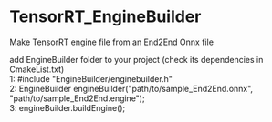 # TensorRT_EngineBuilder
Make TensorRT engine file from an End2End Onnx file  

add EngineBuilder folder to your project (check its dependencies in CmakeList.txt)  
1: #include "EngineBuilder/enginebuilder.h"  
2: EngineBuilder engineBuilder("path/to/sample_End2End.onnx", "path/to/sample_End2End.engine");  
3: engineBuilder.buildEngine();  
